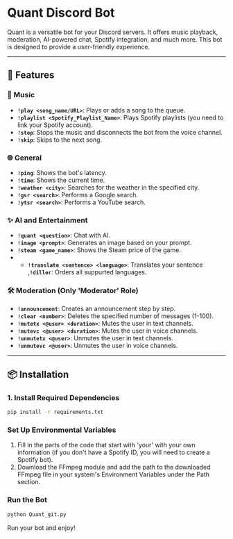 
# Quant Discord Bot

Quant is a versatile bot for your Discord servers. It offers music playback, moderation, AI-powered chat, Spotify integration, and much more. This bot is designed to provide a user-friendly experience.

---

## 🚀 Features

### 🎵 Music
- **`!play <song_name/URL>`**: Plays or adds a song to the queue.
- **`!playlist <Spotify_Playlist_Name>`**: Plays Spotify playlists (you need to link your Spotify account).
- **`!stop`**: Stops the music and disconnects the bot from the voice channel.
- **`!skip`**: Skips to the next song.

### 🌐 General
- **`!ping`**: Shows the bot's latency.
- **`!time`**: Shows the current time.
- **`!weather <city>`**: Searches for the weather in the specified city.
- **`!gsr <search>`**: Performs a Google search.
- **`!ytsr <search>`**: Performs a YouTube search.

### ✨ AI and Entertainment
- **`!quant <question>`**: Chat with AI.
- **`!image <prompt>`**: Generates an image based on your prompt.
- **`!steam <game_name>`**: Shows the Steam price of the game.
- - **`!translate <sentence> <language>`**: Translates your sentence ,**`!diller`**: Orders all suppurted languages.

### 🛠️ Moderation (Only 'Moderator' Role)
- **`!announcement`**: Creates an announcement step by step.
- **`!clear <number>`**: Deletes the specified number of messages (1-100).
- **`!mutetx <@user> <duration>`**: Mutes the user in text channels.
- **`!mutevc <@user> <duration>`**: Mutes the user in voice channels.
- **`!unmutetx <@user>`**: Unmutes the user in text channels.
- **`!unmutevc <@user>`**: Unmutes the user in voice channels.

---

## 📦 Installation

### 1. Install Required Dependencies
```bash
pip install -r requirements.txt
```
### Set Up Environmental Variables
1. Fill in the parts of the code that start with 'your' with your own information (if you don't have a Spotify ID, you will need to create a Spotify bot).
2. Download the FFmpeg module and add the path to the downloaded FFmpeg file in your system's Environment Variables under the Path section.

### Run the Bot
```bash
python Quant_git.py
```
Run your bot and enjoy!
